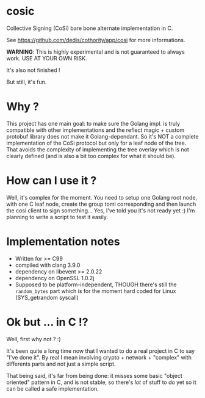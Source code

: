 # cosic

Collective Signing (CoSi) bare bone alternate implementation in C. 

See https://github.com/dedis/cothority/app/cosi for more informations.

**WARNING**: This is highly experimental and is not guaranteed to always work. USE AT YOUR OWN RISK.

It's also not finished !

But still, it's fun.

# Why ? 

This project has one main goal: to make sure the Golang impl. is truly
compatible with other implementations and the reflect magic + custom protobuf
library does not make it Golang-dependant. So it's NOT a complete implementation
of the CoSi protocol but only for a leaf node of the tree. That avoids the
complexity of implementing the tree overlay which is not clearly defined (and is
also a bit too complex for what it should be).

# How can I use it ?

Well, it's complex for the moment. You need to setup one Golang root node, with
one C leaf node, create the group toml corresponding and then launch the cosi
client to sign something... Yes, I've told you it's not ready yet :) I'm
planning to write a script to test it easily.

# Implementation notes

* Written for >= C99
* compiled with clang 3.9.0
* dependency on libevent >= 2.0.22
* dependency on OpenSSL 1.0.2j
* Supposed to be platform-independent, THOUGH there's still the `random_bytes`
  part which is for the moment hard coded for Linux (SYS_getrandom syscall)

# Ok but ... in C !?

Well, first why not ? :)

It's been quite a long time now that I wanted to do a real project in C to 
say "I've done it". By real I mean involving crypto + network + "complex" 
with differents parts and not just a simple script.

That being said, it's far from being done: it misses some basic "object
oriented" pattern in C, and is not stable, so there's *lot* of stuff to do yet
so it can be called a safe implementation.
